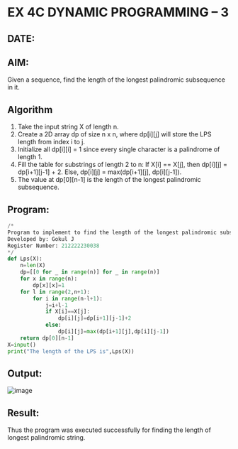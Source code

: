 # EX 4C DYNAMIC PROGRAMMING – 3
## DATE:
## AIM:
Given a sequence, find the length of the longest palindromic subsequence in it.


## Algorithm
1. Take the input string X of length n.
2. Create a 2D array dp of size n x n, where dp[i][j] will store the LPS length from index i to j.
3. Initialize all dp[i][i] = 1 since every single character is a palindrome of length 1.
4. Fill the table for substrings of length 2 to n:
      If X[i] == X[j], then dp[i][j] = dp[i+1][j-1] + 2.
      Else, dp[i][j] = max(dp[i+1][j], dp[i][j-1]). 
5. The value at dp[0][n-1] is the length of the longest palindromic subsequence.  

## Program:
```python
/*
Program to implement to find the length of the longest palindromic subsequence in it.
Developed by: Gokul J
Register Number: 212222230038  
*/
def Lps(X):
    n=len(X)
    dp=[[0 for _ in range(n)] for _ in range(n)]
    for x in range(n):
        dp[x][x]=1
    for l in range(2,n+1):
        for i in range(n-l+1):
            j=i+l-1
            if X[i]==X[j]:
                dp[i][j]=dp[i+1][j-1]+2
            else:
                dp[i][j]=max(dp[i+1][j],dp[i][j-1])
    return dp[0][n-1]
X=input()
print("The length of the LPS is",Lps(X))
```

## Output:

![image](https://github.com/user-attachments/assets/da730460-8772-4010-a19f-be7747710fff)



## Result:
Thus the program was executed successfully for finding the length of longest palindromic string.

